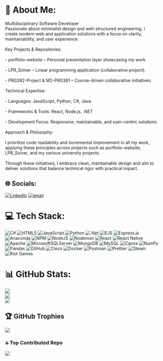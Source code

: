 # 💫 About Me:
Multidisciplinary Software Developer<br>Passionate about minimalist design and well-structured engineering, I create modern web and application solutions with a focus on clarity, maintainability, and user experience.<br><br>Key Projects & Repositories:<br><br>    - portfolio-website – Personal presentation layer showcasing my work.<br><br>    - LPR_Solver – Linear programming application (collaborative project).<br><br>    - PRG282-Project & M2-PRG381 – Course-driven collaborative initiatives.<br><br>Technical Expertise:<br><br>    - Languages: JavaScript, Python, C#, Java<br><br>    - Frameworks & Tools: React, Node.js, .NET<br><br>    - Development Focus: Responsive, maintainable, and user-centric solutions<br><br>Approach & Philosophy:<br><br>I prioritize code readability and incremental improvement in all my work, <br>applying these principles across projects such as portfolio-website, LPR_Solver, and my various university projects. <br><br>Through these initiatives, I embrace clean, maintainable design and aim to deliver solutions that balance technical rigor with practical impact.


## 🌐 Socials:
[![LinkedIn](https://img.shields.io/badge/LinkedIn-%230077B5.svg?logo=linkedin&logoColor=white)](https://linkedin.com/in/https://www.linkedin.com/in/rourke-veller-ab1466330) [![email](https://img.shields.io/badge/Email-D14836?logo=gmail&logoColor=white)](mailto:rourke@nitida.co.za) 

# 💻 Tech Stack:
![C#](https://img.shields.io/badge/c%23-%23239120.svg?style=flat-square&logo=csharp&logoColor=white) ![HTML5](https://img.shields.io/badge/html5-%23E34F26.svg?style=flat-square&logo=html5&logoColor=white) ![JavaScript](https://img.shields.io/badge/javascript-%23323330.svg?style=flat-square&logo=javascript&logoColor=%23F7DF1E) ![Python](https://img.shields.io/badge/python-3670A0?style=flat-square&logo=python&logoColor=ffdd54) ![.Net](https://img.shields.io/badge/.NET-5C2D91?style=flat-square&logo=.net&logoColor=white) ![EJS](https://img.shields.io/badge/ejs-%23B4CA65.svg?style=flat-square&logo=ejs&logoColor=black) ![Express.js](https://img.shields.io/badge/express.js-%23404d59.svg?style=flat-square&logo=express&logoColor=%2361DAFB) ![Anaconda](https://img.shields.io/badge/Anaconda-%2344A833.svg?style=flat-square&logo=anaconda&logoColor=white) ![NPM](https://img.shields.io/badge/NPM-%23CB3837.svg?style=flat-square&logo=npm&logoColor=white) ![NodeJS](https://img.shields.io/badge/node.js-6DA55F?style=flat-square&logo=node.js&logoColor=white) ![Nodemon](https://img.shields.io/badge/NODEMON-%23323330.svg?style=flat-square&logo=nodemon&logoColor=%BBDEAD) ![React](https://img.shields.io/badge/react-%2320232a.svg?style=flat-square&logo=react&logoColor=%2361DAFB) ![React Native](https://img.shields.io/badge/react_native-%2320232a.svg?style=flat-square&logo=react&logoColor=%2361DAFB) ![Apache](https://img.shields.io/badge/apache-%23D42029.svg?style=flat-square&logo=apache&logoColor=white) ![MicrosoftSQLServer](https://img.shields.io/badge/Microsoft%20SQL%20Server-CC2927?style=flat-square&logo=microsoft%20sql%20server&logoColor=white) ![MongoDB](https://img.shields.io/badge/MongoDB-%234ea94b.svg?style=flat-square&logo=mongodb&logoColor=white) ![MySQL](https://img.shields.io/badge/mysql-4479A1.svg?style=flat-square&logo=mysql&logoColor=white) ![Canva](https://img.shields.io/badge/Canva-%2300C4CC.svg?style=flat-square&logo=Canva&logoColor=white) ![NumPy](https://img.shields.io/badge/numpy-%23013243.svg?style=flat-square&logo=numpy&logoColor=white) ![Pandas](https://img.shields.io/badge/pandas-%23150458.svg?style=flat-square&logo=pandas&logoColor=white) ![GitHub](https://img.shields.io/badge/github-%23121011.svg?style=flat-square&logo=github&logoColor=white) ![Cisco](https://img.shields.io/badge/cisco-%23049fd9.svg?style=flat-square&logo=cisco&logoColor=black) ![Docker](https://img.shields.io/badge/docker-%230db7ed.svg?style=flat-square&logo=docker&logoColor=white) ![Postman](https://img.shields.io/badge/Postman-FF6C37?style=flat-square&logo=postman&logoColor=white) ![Prettier](https://img.shields.io/badge/prettier-%23F7B93E.svg?style=flat-square&logo=prettier&logoColor=black) ![Steam](https://img.shields.io/badge/steam-%23000000.svg?style=flat-square&logo=steam&logoColor=white) ![Riot Games](https://img.shields.io/badge/riotgames-D32936.svg?style=flat-square&logo=riotgames&logoColor=white)
# 📊 GitHub Stats:
![](https://github-readme-stats.vercel.app/api?username=rourkev&theme=vue-dark&hide_border=true&include_all_commits=true&count_private=false)<br/>
![](https://nirzak-streak-stats.vercel.app/?user=rourkev&theme=vue-dark&hide_border=true)<br/>
![](https://github-readme-stats.vercel.app/api/top-langs/?username=rourkev&theme=vue-dark&hide_border=true&include_all_commits=true&count_private=false&layout=compact)

## 🏆 GitHub Trophies
![](https://github-profile-trophy.vercel.app/?username=rourkev&theme=nord&no-frame=true&no-bg=true&margin-w=4)

### 🔝 Top Contributed Repo
![](https://github-contributor-stats.vercel.app/api?username=rourkev&limit=5&theme=vue-dark&combine_all_yearly_contributions=true)

<!-- Proudly created with GPRM ( https://gprm.itsvg.in ) -->